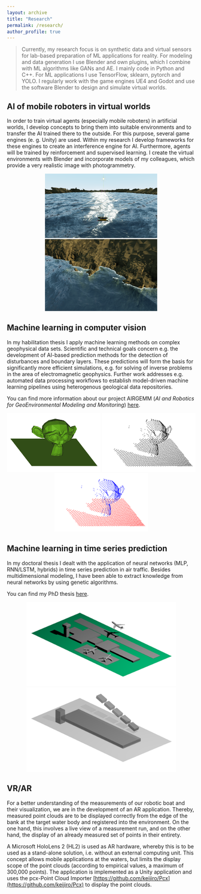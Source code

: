```yaml
---
layout: archive
title: "Research"
permalink: /research/
author_profile: true
---
```


> Currently, my research focus is on synthetic data and virtual sensors for lab-based preparation of ML applications for reality. For modeling and data generation I use Blender and own plugins, which I combine with ML algorithms like GANs and AE. I mainly code in Python and C++. For ML applications I use TensorFlow, sklearn, pytorch and YOLO. I regularly work with the game engines UE4 and Godot and use the software Blender to design and simulate virtual worlds.

## AI of mobile roboters in virtual worlds 

In order to train virtual agents (especially mobile roboters) in artificial worlds, I develop concepts to bring them into suitable environments and to transfer the AI trained there to the outside. For this purpose, several game engines (e. g. Unity) are used. Within my research I develop frameworks for these engines to create an interference engine for AI. Furthermore, agents will be trained by reinforcement and supervised learning. I create the virtual environments with Blender and incorporate models of my colleagues, which provide a very realistic image with photogrammetry.

<center>
    <img src="../images/research/elisim4.png" alt="Sim1" width="300"/>
    <img src="../images/research/elisim2.png" alt="Sim2" width="300"/>
</center>

## Machine learning in computer vision 

In my habilitation thesis I apply machine learning methods on complex geophysical data sets. Scientific and technical goals concern e.g. the development of AI-based prediction methods for the detection of disturbances and boundary layers. These predictions will form the basis for significantly more efficient simulations, e.g. for solving of inverse problems in the area of electromagnetic geophysics. Further work addresses e.g. automated data processing workflows to establish model-driven machine learning pipelines using heterogenous geological data repositories.

You can find more information about our project AIRGEMM (*AI and Robotics for GeoEnvironmental Modeling and Monitoring*) [here](https://tu-freiberg.de/airgemm).

<center>
    <img src="../images/suz.png" alt="Mesh" width="250"/>
    <img src="../images/suz2.png" alt="Point cloud" width="250"/>
    <img src="../images/suz3.png" alt="Labeled point cloud" width="250"/>
</center>

## Machine learning in time series prediction

 In my doctoral thesis I dealt with the application of neural networks (MLP, RNN/LSTM, hybrids) in time series prediction in air traffic. Besides multidimensional modeling, I have been able to extract knowledge from neural networks by using genetic algorithms. 
 
 You can find my PhD thesis [here](https://nbn-resolving.org/urn:nbn:de:bsz:14-qucosa2-729299).
 
<center>
<img src="../images/research/vATM1.png" alt="Mesh" width="400"/>
<img src="../images/research/vATM2.png" alt="Point Cloud" width="400"/>
</center>

## VR/AR

For a better understanding of the measurements of our robotic boat and their visualization, we are in the development of an AR application. Thereby, measured point clouds are to be displayed correctly from the edge of the bank at the target water body and registered into the environment. On the one hand, this involves a live view of a measurement run, and on the other hand, the display of an already measured set of points in their entirety. 

A Microsoft HoloLens 2 (HL2) is used as AR hardware, whereby this is to be used as a stand-alone solution, i.e. without an external computing unit. This concept allows mobile applications at the waters, but limits the display scope of the point clouds (according to empirical values, a maximum of 300,000 points). The application is implemented as a Unity application and uses the pcx-Point Cloud Importer [https://github.com/keijiro/Pcx](https://github.com/keijiro/Pcx) to display the point clouds. 



<!--

Publications
======
  <ul>{% for post in site.publications %}
    {% include archive-single-cv.html %}
  {% endfor %}</ul>
  
Talks
======
  <ul>{% for post in site.talks %}
    {% include archive-single-talk-cv.html %}
  {% endfor %}</ul>



{% if author.googlescholar %}
  You can also find my articles on <u><a href="{{author.googlescholar}}">my Google Scholar profile</a>.</u>
{% endif %}

{% include base_path %}

{% for post in site.publications reversed %}
  {% include archive-single.html %}
{% endfor %}
-->
